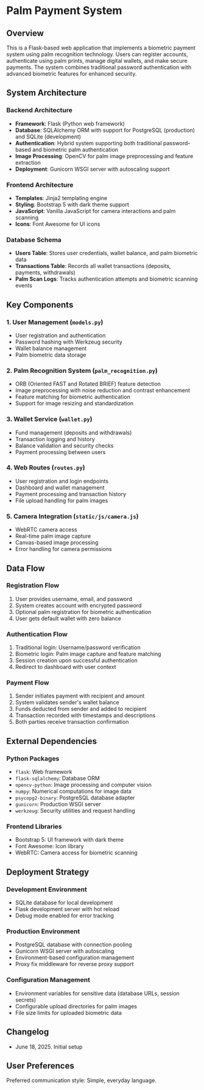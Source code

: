 # Palm Payment System

## Overview

This is a Flask-based web application that implements a biometric payment system using palm recognition technology. Users can register accounts, authenticate using palm prints, manage digital wallets, and make secure payments. The system combines traditional password authentication with advanced biometric features for enhanced security.

## System Architecture

### Backend Architecture
- **Framework**: Flask (Python web framework)
- **Database**: SQLAlchemy ORM with support for PostgreSQL (production) and SQLite (development)
- **Authentication**: Hybrid system supporting both traditional password-based and biometric palm authentication
- **Image Processing**: OpenCV for palm image preprocessing and feature extraction
- **Deployment**: Gunicorn WSGI server with autoscaling support

### Frontend Architecture
- **Templates**: Jinja2 templating engine
- **Styling**: Bootstrap 5 with dark theme support
- **JavaScript**: Vanilla JavaScript for camera interactions and palm scanning
- **Icons**: Font Awesome for UI icons

### Database Schema
- **Users Table**: Stores user credentials, wallet balance, and palm biometric data
- **Transactions Table**: Records all wallet transactions (deposits, payments, withdrawals)
- **Palm Scan Logs**: Tracks authentication attempts and biometric scanning events

## Key Components

### 1. User Management (`models.py`)
- User registration and authentication
- Password hashing with Werkzeug security
- Wallet balance management
- Palm biometric data storage

### 2. Palm Recognition System (`palm_recognition.py`)
- ORB (Oriented FAST and Rotated BRIEF) feature detection
- Image preprocessing with noise reduction and contrast enhancement
- Feature matching for biometric authentication
- Support for image resizing and standardization

### 3. Wallet Service (`wallet.py`)
- Fund management (deposits and withdrawals)
- Transaction logging and history
- Balance validation and security checks
- Payment processing between users

### 4. Web Routes (`routes.py`)
- User registration and login endpoints
- Dashboard and wallet management
- Payment processing and transaction history
- File upload handling for palm images

### 5. Camera Integration (`static/js/camera.js`)
- WebRTC camera access
- Real-time palm image capture
- Canvas-based image processing
- Error handling for camera permissions

## Data Flow

### Registration Flow
1. User provides username, email, and password
2. System creates account with encrypted password
3. Optional palm registration for biometric authentication
4. User gets default wallet with zero balance

### Authentication Flow
1. Traditional login: Username/password verification
2. Biometric login: Palm image capture and feature matching
3. Session creation upon successful authentication
4. Redirect to dashboard with user context

### Payment Flow
1. Sender initiates payment with recipient and amount
2. System validates sender's wallet balance
3. Funds deducted from sender and added to recipient
4. Transaction recorded with timestamps and descriptions
5. Both parties receive transaction confirmation

## External Dependencies

### Python Packages
- `flask`: Web framework
- `flask-sqlalchemy`: Database ORM
- `opencv-python`: Image processing and computer vision
- `numpy`: Numerical computations for image data
- `psycopg2-binary`: PostgreSQL database adapter
- `gunicorn`: Production WSGI server
- `werkzeug`: Security utilities and request handling

### Frontend Libraries
- Bootstrap 5: UI framework with dark theme
- Font Awesome: Icon library
- WebRTC: Camera access for biometric scanning

## Deployment Strategy

### Development Environment
- SQLite database for local development
- Flask development server with hot reload
- Debug mode enabled for error tracking

### Production Environment
- PostgreSQL database with connection pooling
- Gunicorn WSGI server with autoscaling
- Environment-based configuration management
- Proxy fix middleware for reverse proxy support

### Configuration Management
- Environment variables for sensitive data (database URLs, session secrets)
- Configurable upload directories for palm images
- File size limits for uploaded biometric data

## Changelog
- June 18, 2025. Initial setup

## User Preferences

Preferred communication style: Simple, everyday language.